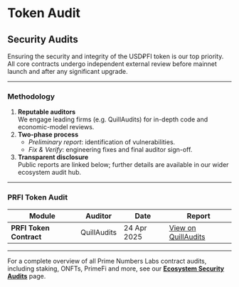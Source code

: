 # Token Audit

## Security Audits

Ensuring the security and integrity of the USD₽FI token is our top priority. All core contracts undergo independent external review before mainnet launch and after any significant upgrade.

***

### Methodology

1. **Reputable auditors**\
   We engage leading firms (e.g. QuillAudits) for in-depth code and economic-model reviews.
2. **Two-phase process**
   * _Preliminary report_: identification of vulnerabilities.
   * _Fix & Verify_: engineering fixes and final auditor sign-off.
3. **Transparent disclosure**\
   Public reports are linked below; further details are available in our wider ecosystem audit hub.

***

### PRFI Token Audit

| Module                  | Auditor     | Date        | Report                                                                                                  |
| ----------------------- | ----------- | ----------- | ------------------------------------------------------------------------------------------------------- |
| **PRFI Token Contract** | QuillAudits | 24 Apr 2025 | [View on QuillAudits](https://www.quillaudits.com/leaderboard/prime-number/prime-number-token-contract) |

***

For a complete overview of all Prime Numbers Labs contract audits, including staking, ONFTs, PrimeFi and more, see our [**Ecosystem Security Audits**](https://docs.primenumbers.xyz/audits-prime-numbers-labs-ecosystem) page.
